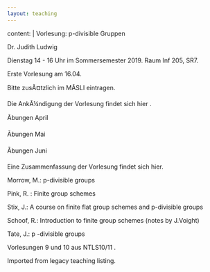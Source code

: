 ```yaml
---
layout: teaching
---
```

content: |
  Vorlesung: p-divisible Gruppen
  
  Dr. Judith Ludwig
  
  Dienstag 14 - 16 Uhr im Sommersemester 2019. Raum Inf 205, SR7.
  
  Erste Vorlesung am 16.04.
  
  Bitte zusÃ¤tzlich im MÃSLI eintragen.
  
  Die AnkÃ¼ndigung der Vorlesung findet sich hier .
  
  Ãbungen April
  
  Ãbungen Mai
  
  Ãbungen Juni
  
  Eine Zusammenfassung der Vorlesung findet sich hier.
  
  Morrow, M.: p-divisible groups
  
  Pink, R. : Finite group schemes
  
  Stix, J.: A course on finite flat group schemes and p-divisible groups
  
  Schoof, R.: Introduction to finite group schemes (notes by J.Voight)
  
  Tate, J.: p -divisible groups
  
  Vorlesungen 9 und 10 aus NTLS10/11 .

Imported from legacy teaching listing.
